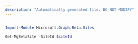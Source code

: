 ```yaml
---
description: "Automatically generated file. DO NOT MODIFY"
---
```


```powershell

Import-Module Microsoft.Graph.Beta.Sites

Get-MgBetaSite -SiteId $siteId

```
